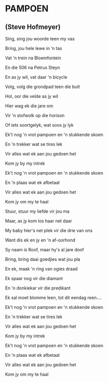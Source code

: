 # PAMPOEN
## (Steve Hofmeyer)

Sing, sing jou woorde teen my vas

Bring, jou hele lewe in 'n tas

Vat 'n trein na Bloemfontein

En die 506 na Petrus Steyn

En as jy wil, vat daar 'n bicycle


Volg, volg die grondpad teen die bult

Hol, oor die velde as jy wil

Hier wag ek die jare om

Vir 'n stofwolk op die horison

Of iets soortgelyk, wat soos jy lyk


Ek't nog 'n vrot pampoen en 'n stukkende skoen

En 'n trekker wat se tires lek

Vir alles wat ek aan jou gedoen het

Kom jy by my intrek

Ek't nog 'n vrot pampoen en 'n stukkende skoen

En 'n plaas wat ek afbetaal

Vir alles wat ek aan jou gedoen het

Kom jy om my te haal


Stuur, stuur my liefde vir jou ma

Maar, as jy kom los haar net daar

My baby hier's net plek vir die drie van ons

Want dis ek en jy en 'n af-oorhond

Sy naam is Roof, maar hy's al jare doof


Bring, bring daai goedjies wat jou pla

En ek, maak 'n ring van ogies draad

Ek spaar nog vir die diamant

En 'n donkiekar vir die predikant

Ek sal moet blomme leen, tot dit eendag reen....


Ek't nog 'n vrot pampoen en 'n stukkende skoen

En 'n trekker wat se tires lek

Vir alles wat ek aan jou gedoen het

Kom jy by my intrek

Ek't nog 'n vrot pampoen en 'n stukkende skoen

En 'n plaas wat ek afbetaal

Vir alles wat ek aan jou gedoen het

Kom jy om my te haal

